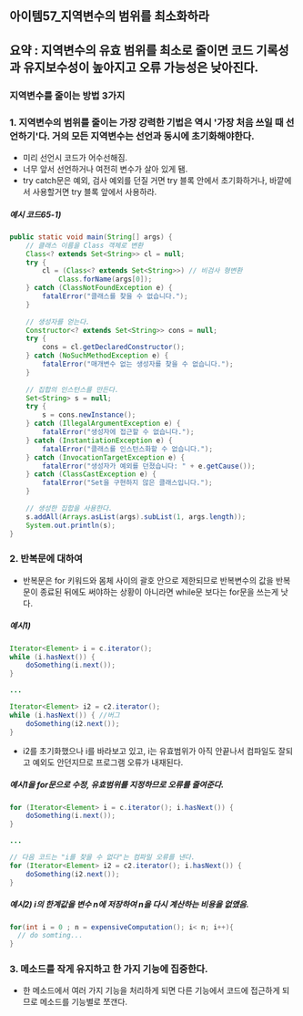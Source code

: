 아이템57_지역변수의 범위를 최소화하라
---

## 요약 : 지역변수의 유효 범위를 최소로 줄이면 코드 기록성과 유지보수성이 높아지고 오류 가능성은 낮아진다.

### 지역변수를 줄이는 방법 3가지 

### 1. 지역변수의 범위를 줄이는 가장 강력한 기법은 역시 '가장 처음 쓰일 때 선언하기'다. 거의 모든 지역변수는 선언과 동시에 초기화해야한다.
- 미리 선언시 코드가 어수선해짐.
- 너무 앞서 선언하거나 여전히 변수가 살아 있게 됌.
- try catch문은 예외, 검사 예외를 던질 거면 try 블록 안에서 초기화하거나, 바깥에서 사용할거면 try 블록 앞에서 사용하라.
  
##### 예시 코드65-1)
```java 
public static void main(String[] args) {
    // 클래스 이름을 Class 객체로 변환
    Class<? extends Set<String>> cl = null;
    try {
        cl = (Class<? extends Set<String>>) // 비검사 형변환
            Class.forName(args[0]);
    } catch (ClassNotFoundException e) {
        fatalError("클래스를 찾을 수 없습니다.");
    }
    
    // 생성자를 얻는다.
    Constructor<? extends Set<String>> cons = null;
    try {
        cons = cl.getDeclaredConstructor();
    } catch (NoSuchMethodException e) {
        fatalError("매개변수 없는 생성자를 찾을 수 없습니다.");
    }
    
    // 집합의 인스턴스를 만든다.
    Set<String> s = null;
    try {
        s = cons.newInstance();
    } catch (IllegalArgumentException e) {
        fatalError("생성자에 접근할 수 없습니다.");
    } catch (InstantiationException e) {
        fatalError("클래스를 인스턴스화할 수 없습니다.");
    } catch (InvocationTargetException e) {
        fatalError("생성자가 예외를 던졌습니다: " + e.getCause());
    } catch (ClassCastException e) {
        fatalError("Set을 구현하지 않은 클래스입니다.");
    }
    
    // 생성한 집합을 사용한다.
    s.addAll(Arrays.asList(args).subList(1, args.length));
    System.out.println(s);
}
```

### 2. 반복문에 대하여
- 반복문은 for 키워드와 몸체 사이의 괄호 안으로 제한되므로 반복변수의 값을 반복문이 종료된 뒤에도 써야하는 상황이 아니라면 while문 보다는 for문을 쓰는게 낫다.

##### 예시1) 
```java
Iterator<Element> i = c.iterator();
while (i.hasNext()) {
	doSomething(i.next());
}

...

Iterator<Element> i2 = c2.iterator();
while (i.hasNext()) { //버그
	doSomething(i2.next()); 
}
```
- i2를 초기화했으나 i를 바라보고 있고, i는 유효범위가 아직 안끝나서 컴파일도 잘되고 예외도 안던지므로 프로그램 오류가 내재된다.

##### 예시1을 for문으로 수정, 유효범위를 지정하므로 오류를 줄여준다.
```java
for (Iterator<Element> i = c.iterator(); i.hasNext()) {
	doSomething(i.next());
}

...

// 다음 코드는 "i를 찾을 수 없다"는 컴파일 오류를 낸다. 
for (Iterator<Element> i2 = c2.iterator(); i.hasNext()) {
	doSomething(i2.next());
}
```

##### 예시2) i의 한계값을 변수 n에 저장하여 n을 다시 계산하는 비용을 없앴음.   
```java
for(int i = 0 ; n = expensiveComputation(); i< n; i++){
  // do somting...
}
```

### 3. 메소드를 작게 유지하고 한 가지 기능에 집중한다.
- 한 메소드에서 여러 가지 기능을 처리하게 되면 다른 기능에서 코드에 접근하게 되므로 메소드를 기능별로 쪼갠다.
